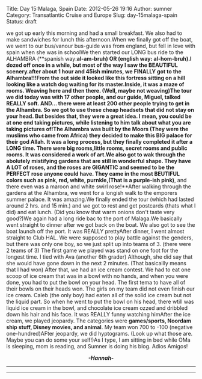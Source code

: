 Title: Day 15:Malaga, Spain
Date: 2012-05-26 19:16
Author: sumner
Category: Transatlantic Cruise and Europe
Slug: day-15malaga-spain
Status: draft

we got up early this morning and had a small breakfast. We also had to
make sandwiches for lunch this afternoon.When we finally got off the
boat, we went to our bus/vanour bus-guide was from england, but fell in
love with spain when she was in schoolWe then started our LONG bus ride
to the ALHAMBRA (**spanish way:**al-am-bruh) OR (**english way:**
al-hom-bruh).I dozed off once in a while, but most of the way I saw the
BEAUTIFUL scenery.after about 1 hour and 45ish minutes, we FINALLY got
to the Alhambra!!!From the out side it looked like this fortress sitting
on a hill looking like a watch dog waiting for its master.Inside, it was
a maze of rooms. Weaving here and then there. (Well, maybe not
weaving)The tour we did today was with 17 other people, and our guide,
Miguel, talked REALLY soft. AND... there were at least 200 other people
trying to get in the Alhambra. So we got to use these cheap headsets
that did not stay on your head. But besides that, they were a great
idea. I mean, you could be at one end taking pictures, while listening
to him talk about what you are taking pictures of!The Alhambra was built
by the Moors (They were the muslims who came from Africa) they decided
to make this BIG palace for their god Allah. It was a long process, but
they finally completed it after a LONG time. There were big rooms,little
rooms, secret rooms and public rooms. It was considered a work of art.We
also got to wak through the abolutely mistifying gardens that are still
in wonderful shape. They have A LOT of roses, and the roses are GIGANTIC
and seemed to be the PERFECT rose anyone could have. They came in the
most BEUTIFUL colors such as **pink, red, white, purnkle,**(That is a
purple-ish pink)**, and there even was a maroon and white swirl
rose!**After walking through the gardens at the Alhambra, we went for a
longish walk to the emporers summer palace. It was amazing.We finally
ended the tour (which had lasted around 2 hrs. and 15 min.) and we got
to rest and get postcards (thats what I did) and eat lunch. (Did you
know that warm onions don't taste very good?)We again had a long ride
bac to the port of Malaga.We basically went straight to dinner after we
got back on the boat. We also got to see the boat launch off the port.
It was REALLY prettyAfter dinner, I went almost straight to Club HAL. We
were supposed to play battle against the genders, but there was only one
boy, so we just split up into teams of 3. (there were 2 teams of 3) The
first game we played was stand on one foot for the longest time. I tied
with Ava (another 6th grader) Although, she did say that she would have
gone down in the next 2 minutes. (That basicallly means that I had won)
After that, we had an ice cream contest. We had to eat one scoop of ice
cream that was in a bowl with no hands, and when you were done, you had
to put the bowl on your head. The first tema to have all of their bowls
on their heads won. The girls on my team did not even finish our ice
cream. Caleb (the only boy) had eaten all of the solid ice cream but not
the liquid part. So when he went to put the bowl on his head, there
wtill was liquid ice cream in the bowl, and chocolate ice cream ozzed
and dribbled down his hair and his face. It was REALLY funny watching
himAfter the ice cream, we played jeopardy. The categories were
**games/sports, Noordam ship stuff, Disney movies, and animal**. My team
won 700 to -100 (negative one-hundred)AFter jeopardy, we did hyptograms.
(Look up what those are. Maybe you can do some your self!)As I type, I
am sitting in bed while OMa is sleeping, mom is reading, and Sumner is
doing his blog. Adios Amigos!

  

<div align="CENTER">

***-Hannah-***

</div>

***  
***
